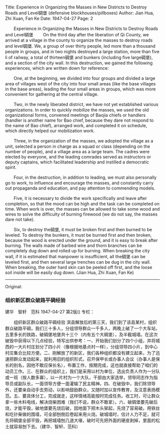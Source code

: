 Title: Experience in Organizing the Masses in New Districts to Destroy Roads and Level碉堡 (defensive blockhouses/pillboxes)
Author: Jian Hua, Zhi Xuan, Fan Ke
Date: 1947-04-27
Page: 2

　　Experience in Organizing the Masses in New Districts to Destroy Roads and Level碉堡
　　On the third day after the liberation of Qi County, we arrived at a village in the county to organize the masses to destroy roads and level碉堡. We, a group of over thirty people, led more than a thousand people in groups, and in two nights destroyed a large station, more than five li of railway, a total of thirteen碉堡 and bunkers (including five large碉堡), and a section of the city wall. In this destruction, we gained the following experiences, which are written down for reference:

　　One, at the beginning, we divided into four groups and divided a large area of villages west of the city into four small areas (like the base villages in the base areas), leading the four small areas in groups, which was more convenient for gathering at the central village.

　　Two, in the newly liberated district, we have not yet established various organizations. In order to quickly mobilize the masses, we used the old organizational forms, convened meetings of Baojia chiefs or handlers (handler is another name for Bao chief, because they dare not respond to the name of Bao chief), arranged work, and completed it on schedule, which directly helped our mobilization work.

　　Three, in the organization of the masses, we adopted the village as a unit, selected a person in charge as a squad or class (depending on the number of people), and a village area as a large team. The cadres were elected by everyone, and the leading comrades served as instructors or deputy captains, which facilitated leadership and instilled a democratic spirit.

　　Four, in the destruction, in addition to leading, we must also personally go to work, to influence and encourage the masses, and constantly carry out propaganda and education, and pay attention to commending models.

　　Five, it is necessary to divide the work specifically and leave after completion, so that the mood can be high and the task can be completed on time. When work is over, the masses can be allowed to take some wood and wires to solve the difficulty of burning firewood (we do not say, the masses dare not take).

　　Six, to destroy the碉堡, it must be broken first and then burned to be leveled. To destroy the bunkers, it must be burned first and then broken, because the wood is erected under the ground, and it is easy to break after burning. The walls made of barbed wire and thorn branches can be completely dug down and rolled up for burning. When breaking the city wall, if it is estimated that manpower is insufficient, all the碉堡 can be leveled first, and then several large trenches can be dug in the city wall. When breaking, the outer hard skin can be peeled off first, and the loose soil inside will be easily dug down. (Jian Hua, Zhi Xuan, Fan Ke)



<hr /> 

Original: 


### 组织新区群众破路平碉经验
建华　智轩　范科
1947-04-27
第2版()
专栏：

　　组织新区群众破路平碉经验
    淇县解放后的第三天，我们到了该县某村，组织群众破路平碉，我们三十多人，分组领导群众一千多人，两晚上破了一个大车站，五里多长的铁路，破碉堡地堡共十三个（内有五个大碉堡），及半截城墙。在这次破毁中获得以下几点经验，特写出供参考：一、开始我们划分了四个小组，并将城西的一大片村庄划分了四小片（像根据地基点村一样），分组领导四小片，到中心村庄集合比较方便。二、刚解放了的新区，我们各种组织都没有建立起来，为了迅速把群众发动起来，就利用旧的组织形式，召开保甲长或办事人会议（办事人是保长的别名，因他不敢应保长名），布置工作，按期完成，这也就直接帮助了咱们的动员工作。三、在群众的组织上，我们是采用以村为单位，选出负责人作为一分队或一班（按人数多寡），以一片村为一个大队，干部由大家选举，领导同志作为指导员或副队长，一面领导方便一面灌输了民主精神。四、在破毁中，我们除领导外，还要亲自动手去劳动，以影响鼓励群众，又随时加以宣传教育，及注意表扬模范。五、要具体分工，完成就走，这样情绪高能按时完成任务。收工时，可让群众拿一些木料电线，解决烧柴困难（我们不说，群众不敢拿）。六、破碉堡要先破后烧，才能平毁，破地堡要先烧后破，因地面下把木头架起，先烧了容易破。用铁丝和圪针柴做的围墙，可全部刨倒后卷起来用火烧。破城墙时，估计人力不足，就可先将碉堡全部平毁，再把城墙刨几道大壕，破时可先把外面的硬皮剥掉，里面的松土就容易刨下去。（建华、智轩、范科）

